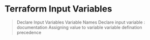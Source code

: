 # Terraform Input Variables

> Declare Input Variables
> Variable Names
> Declare input variable : documentation
> Assigning value to variable
> variable defination precedence


